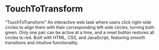 # TouchToTransform
"TouchToTransform" An interactive web task where users click right-side circles to align them with their corresponding left-side circles, turning both green. Only one pair can be active at a time, and a reset button restores all circles to red. Built with HTML, CSS, and JavaScript, featuring smooth transitions and intuitive functionality.
